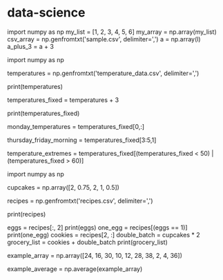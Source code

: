 # data-science
import numpy as np
my_list = [1, 2, 3, 4, 5, 6]
my_array = np.array(my_list)
csv_array = np.genfromtxt('sample.csv', delimiter=',')
a = np.array(l)
a_plus_3 = a + 3

import numpy as np

temperatures = np.genfromtxt('temperature_data.csv', delimiter=',')

print(temperatures)

temperatures_fixed = temperatures + 3

print(temperatures_fixed)

monday_temperatures = temperatures_fixed[0,:]

thursday_friday_morning = temperatures_fixed[3:5,1]

temperature_extremes = temperatures_fixed[(temperatures_fixed < 50) | (temperatures_fixed > 60)]


import numpy as np

cupcakes = np.array([2, 0.75, 2, 1, 0.5])

recipes = np.genfromtxt('recipes.csv', delimiter=',')

print(recipes)

eggs = recipes[:, 2]
print(eggs)
one_egg = recipes[(eggs == 1)]
print(one_egg)
cookies = recipes[2, :]
double_batch = cupcakes * 2
grocery_list = cookies + double_batch
print(grocery_list)

example_array = np.array([24, 16, 30, 10, 12, 28, 38, 2, 4, 36])

example_average = np.average(example_array)
